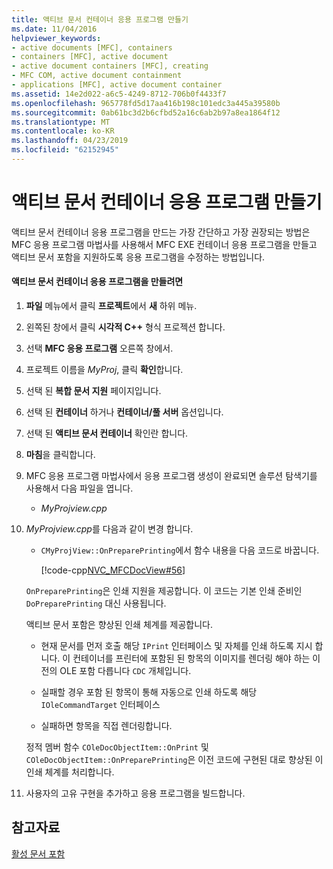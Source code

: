 ```yaml
---
title: 액티브 문서 컨테이너 응용 프로그램 만들기
ms.date: 11/04/2016
helpviewer_keywords:
- active documents [MFC], containers
- containers [MFC], active document
- active document containers [MFC], creating
- MFC COM, active document containment
- applications [MFC], active document container
ms.assetid: 14e2d022-a6c5-4249-8712-706b0f4433f7
ms.openlocfilehash: 965778fd5d17aa416b198c101edc3a445a39580b
ms.sourcegitcommit: 0ab61bc3d2b6cfbd52a16c6ab2b97a8ea1864f12
ms.translationtype: MT
ms.contentlocale: ko-KR
ms.lasthandoff: 04/23/2019
ms.locfileid: "62152945"
---
```

# <a name="creating-an-active-document-container-application"></a>액티브 문서 컨테이너 응용 프로그램 만들기

액티브 문서 컨테이너 응용 프로그램을 만드는 가장 간단하고 가장 권장되는 방법은 MFC 응용 프로그램 마법사를 사용해서 MFC EXE 컨테이너 응용 프로그램을 만들고 액티브 문서 포함을 지원하도록 응용 프로그램을 수정하는 방법입니다.

#### <a name="to-create-an-active-document-container-application"></a>액티브 문서 컨테이너 응용 프로그램을 만들려면

1. **파일** 메뉴에서 클릭 **프로젝트**에서 **새** 하위 메뉴.

1. 왼쪽된 창에서 클릭 **시각적 C++**  형식 프로젝션 합니다.

1. 선택 **MFC 응용 프로그램** 오른쪽 창에서.

1. 프로젝트 이름을 *MyProj*, 클릭 **확인**합니다.

1. 선택 된 **복합 문서 지원** 페이지입니다.

1. 선택 된 **컨테이너** 하거나 **컨테이너/풀 서버** 옵션입니다.

1. 선택 된 **액티브 문서 컨테이너** 확인란 합니다.

1. **마침**을 클릭합니다.

1. MFC 응용 프로그램 마법사에서 응용 프로그램 생성이 완료되면 솔루션 탐색기를 사용해서 다음 파일을 엽니다.

   - *MyProjview.cpp*

1. *MyProjview.cpp*를 다음과 같이 변경 합니다.

   - `CMyProjView::OnPreparePrinting`에서 함수 내용을 다음 코드로 바꿉니다.

     [!code-cpp[NVC_MFCDocView#56](../mfc/codesnippet/cpp/creating-an-active-document-container-application_1.cpp)]

   `OnPreparePrinting`은 인쇄 지원을 제공합니다. 이 코드는 기본 인쇄 준비인 `DoPreparePrinting` 대신 사용됩니다.

   액티브 문서 포함은 향상된 인쇄 체계를 제공합니다.

   - 현재 문서를 먼저 호출 해당 `IPrint` 인터페이스 및 자체를 인쇄 하도록 지시 합니다. 이 컨테이너를 프린터에 포함된 된 항목의 이미지를 렌더링 해야 하는 이전의 OLE 포함 다릅니다 `CDC` 개체입니다.

   - 실패할 경우 포함 된 항목이 통해 자동으로 인쇄 하도록 해당 `IOleCommandTarget` 인터페이스

   - 실패하면 항목을 직접 렌더링합니다.

   정적 멤버 함수 `COleDocObjectItem::OnPrint` 및 `COleDocObjectItem::OnPreparePrinting`은 이전 코드에 구현된 대로 향상된 이 인쇄 체계를 처리합니다.

1. 사용자의 고유 구현을 추가하고 응용 프로그램을 빌드합니다.

## <a name="see-also"></a>참고자료

[활성 문서 포함](../mfc/active-document-containment.md)
